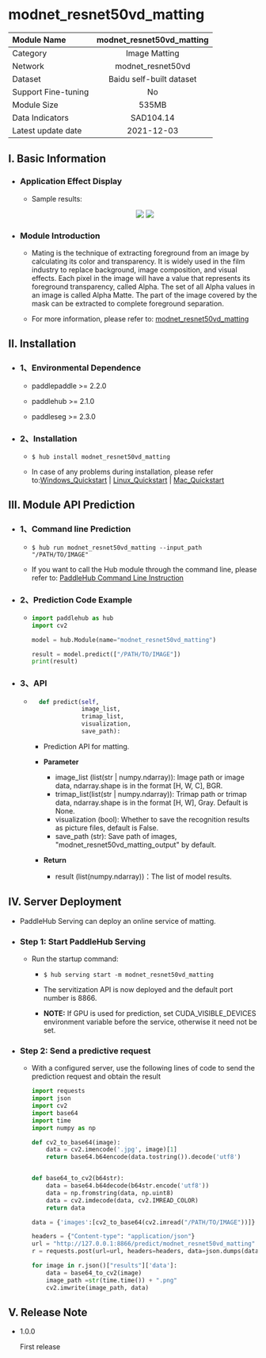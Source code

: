 # modnet_resnet50vd_matting

|Module Name|modnet_resnet50vd_matting|
| :--- | :---: | 
|Category|Image Matting|
|Network|modnet_resnet50vd|
|Dataset|Baidu self-built dataset|
|Support Fine-tuning|No|
|Module Size|535MB|
|Data Indicators|SAD104.14|
|Latest update date|2021-12-03|


## I. Basic Information

- ### Application Effect Display

  - Sample results:
    <p align="center">
    <img src="https://user-images.githubusercontent.com/35907364/144574288-28671577-8d5d-4b20-adb9-fe737015c841.jpg" /> 
    <img src="https://user-images.githubusercontent.com/35907364/144779164-47146d3a-58c9-4a38-b968-3530aa9a0137.png" /> 
    </p>

- ### Module Introduction

  - Mating is the technique of extracting foreground from an image by calculating its color and transparency. It is widely used in the film industry to replace background, image composition, and visual effects. Each pixel in the image will have a value that represents its foreground transparency, called Alpha. The set of all Alpha values in an image is called Alpha Matte. The part of the image covered by the mask can be extracted to complete foreground separation.


  
  - For more information, please refer to: [modnet_resnet50vd_matting](https://github.com/PaddlePaddle/PaddleSeg/tree/release/2.3/contrib/Matting)
  

## II. Installation

- ### 1、Environmental Dependence

    - paddlepaddle >= 2.2.0

    - paddlehub >= 2.1.0

    - paddleseg >= 2.3.0


- ### 2、Installation

    - ```shell
      $ hub install modnet_resnet50vd_matting
      ```
      
    - In case of any problems during installation, please refer to:[Windows_Quickstart](../../../../docs/docs_en/get_start/windows_quickstart.md)
    | [Linux_Quickstart](../../../../docs/docs_en/get_start/linux_quickstart.md) | [Mac_Quickstart](../../../../docs/docs_en/get_start/mac_quickstart.md)  

    
## III. Module API Prediction

- ### 1、Command line Prediction

  - ```shell
    $ hub run modnet_resnet50vd_matting --input_path "/PATH/TO/IMAGE"
    ```
    
  - If you want to call the Hub module through the command line, please refer to: [PaddleHub Command Line Instruction](../../../../docs/docs_en/tutorial/cmd_usage.rst)


- ### 2、Prediction Code Example

    - ```python
      import paddlehub as hub
      import cv2

      model = hub.Module(name="modnet_resnet50vd_matting")

      result = model.predict(["/PATH/TO/IMAGE"])
      print(result)
      ```
- ### 3、API

    - ```python
        def predict(self, 
                    image_list, 
                    trimap_list, 
                    visualization, 
                    save_path):
      ```

        - Prediction API for matting.

        - **Parameter**

            - image_list (list(str | numpy.ndarray)): Image path or image data, ndarray.shape is in the format \[H, W, C\], BGR.
            - trimap_list(list(str | numpy.ndarray)): Trimap path or trimap data, ndarray.shape is in the format \[H, W\], Gray. Default is None.
            - visualization (bool): Whether to save the recognition results as picture files, default is False.
            - save_path (str): Save path of images, "modnet_resnet50vd_matting_output" by default.

        - **Return**

            - result (list(numpy.ndarray))：The list of model results.

 
## IV. Server Deployment

- PaddleHub Serving can deploy an online service of matting.

- ### Step 1: Start PaddleHub Serving

  - Run the startup command:

    - ```shell
      $ hub serving start -m modnet_resnet50vd_matting
      ```

    - The servitization API is now deployed and the default port number is 8866.

    - **NOTE:**  If GPU is used for prediction, set CUDA_VISIBLE_DEVICES environment variable before the service, otherwise it need not be set.

- ### Step 2: Send a predictive request

  - With a configured server, use the following lines of code to send the prediction request and obtain the result


    ```python
    import requests
    import json
    import cv2
    import base64
    import time
    import numpy as np

    def cv2_to_base64(image):
        data = cv2.imencode('.jpg', image)[1]
        return base64.b64encode(data.tostring()).decode('utf8')


    def base64_to_cv2(b64str):
        data = base64.b64decode(b64str.encode('utf8'))
        data = np.fromstring(data, np.uint8)
        data = cv2.imdecode(data, cv2.IMREAD_COLOR)
        return data

    data = {'images':[cv2_to_base64(cv2.imread("/PATH/TO/IMAGE"))]}

    headers = {"Content-type": "application/json"}
    url = "http://127.0.0.1:8866/predict/modnet_resnet50vd_matting"
    r = requests.post(url=url, headers=headers, data=json.dumps(data))

    for image in r.json()["results"]['data']:
        data = base64_to_cv2(image)
        image_path =str(time.time()) + ".png"
        cv2.imwrite(image_path, data)
      ```

## V. Release Note

- 1.0.0

  First release